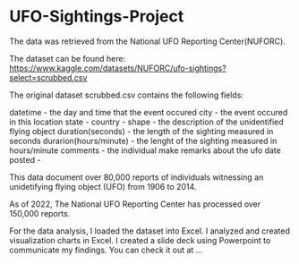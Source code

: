 # UFO-Sightings-Project

The data was retrieved from the National UFO Reporting Center(NUFORC).

The dataset can be found here: https://www.kaggle.com/datasets/NUFORC/ufo-sightings?select=scrubbed.csv

The original dataset scrubbed.csv contains the following fields:

datetime - the day and time that the event occured
city - the event occured in this location
state - 
country - 
shape - the description of the unidentified flying object
duration(seconds) - the length of the sighting measured in seconds
durarion(hours/minute) - the lenght of the sighting measured in hours/minute
comments - the individual make remarks about the ufo 
date posted - 

This data document over 80,000 reports of individuals witnessing an unidetifying flying object (UFO) from 1906 to 2014.

As of 2022, The National UFO Reporting Center has processed over 150,000 reports.

For the data analysis, I loaded the dataset into Excel.
I analyzed and created visualization charts in Excel.
I created a slide deck using Powerpoint to communicate my findings.
You can check it out at ...
